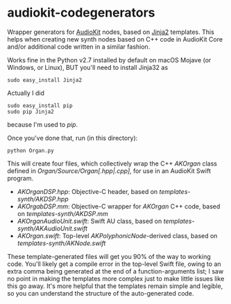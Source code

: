 # audiokit-codegenerators
Wrapper generators for [AudioKit](https://github.com/AudioKit/AudioKit) nodes, based on [Jinja2](http://jinja.pocoo.org/) templates. This helps when creating new synth nodes based on C++ code in AudioKit Core and/or additional code written in a similar fashion.

Works fine in the Python v2.7 installed by default on macOS Mojave (or Windows, or Linux), BUT you'll need to install Jinja32 as
```
sudo easy_install Jinja2
```

Actually I did
```
sudo easy_install pip
sudo pip Jinja2
```
because I'm used to *pip*.

Once you've done that, run (in this directory):
```
python Organ.py
```
This will create four files, which collectively wrap the C++ *AKOrgan* class defined in *Organ/Source/Organ[.hpp|.cpp]*, for use in an AudioKit Swift program.
* *AKOrganDSP.hpp*: Objective-C header, based on *templates-synth/AKDSP.hpp*
* *AKOrgabDSP.mm*: Objective-C wrapper for *AKOrgan* C++ code, based on *templates-synth/AKDSP.mm*
* *AKOrganAudioUnit.swift*: Swift AU class, based on *templates-synth/AKAudioUnit.swift*
* *AKOrgan.swift*: Top-level *AKPolyphonicNode*-derived class, based on *templates-synth/AKNode.swift*

These template-generated files will get you 90% of the way to working code. You'll likely get a compile error in the top-level Swift file, owing to an extra comma being generated at the end of a function-arguments list; I saw no point in making the templates more complex just to make little issues like this go away. It's more helpful that the templates remain simple and legible, so you can understand the structure of the auto-generated code.
